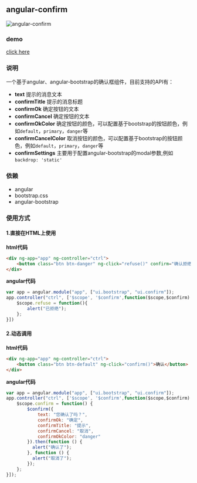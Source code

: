 ## angular-confirm
![angular-confirm](https://github.com/linjinying/angular-components/blob/master/angular-confirm/screenshot.png)  

### demo
[click here](https://techjs.cn/demo/angular-components/angular-confirm/)
### 说明
一个基于angular、angular-bootstrap的确认框组件，目前支持的API有：  

- **text** 提示的消息文本
- **confirmTitle** 提示的消息标题
- **confirmOk** 确定按钮的文本
- **confirmCancel** 确定按钮的文本
- **confirmOkColor** 确定按钮的颜色，可以配置基于bootstrap的按钮颜色，例如`default`，`primary`，`danger`等
- **confirmCancelColor** 取消按钮的颜色，可以配置基于bootstrap的按钮颜色，例如`default`，`primary`，`danger`等
- **confirmSettings** 主要用于配置angular-bootstrap的modal参数,例如`backdrop: 'static'`

### 依赖
- angular
- bootstrap.css
- angular-bootstrap 

### 使用方式
#### 1.直接在HTML上使用

**html代码**
```html
<div ng-app="app" ng-controller="ctrl">
    <button class="btn btn-danger" ng-click="refuse()" confirm="确认拒绝吗？" confirm-ok="确定" confirm-cancel="取消" confirm-ok-color="danger" confirm-title="确认消息">拒绝</button>
</div>
```
**angular代码**
```javascript
var app = angular.module("app", ["ui.bootstrap", "ui.confirm"]);
app.controller("ctrl", ['$scope', '$confirm',function($scope,$confirm) {
    $scope.refuse = function(){
        alert("已拒绝");
    };
}])
```
#### 2.动态调用

**html代码**
```html
<div ng-app="app" ng-controller="ctrl">
    <button class="btn btn-default" ng-click="confirm()">确认</button>
</div>
```
**angular代码**
```javascript
var app = angular.module("app", ["ui.bootstrap", "ui.confirm"]);
app.controller("ctrl", ['$scope', '$confirm',function($scope,$confirm) {
    $scope.confirm = function() {
        $confirm({
            text: "您确认了吗？",
            confirmOk: "确定",
            confirmTitle: "提示",
            confirmCancel: "取消",
            confirmOkColor: "danger"
        }).then(function () {
          alert("确认了");
        }, function () {
          alert("取消了");
        });
    };
}]);
```
